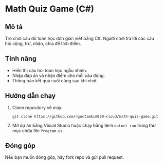 # Math Quiz Game (C#)

## Mô tả
Trò chơi câu đố toán học đơn giản viết bằng C#. Người chơi trả lời các câu hỏi cộng, trừ, nhân, chia để tích điểm.

## Tính năng
- Hiển thị câu hỏi toán học ngẫu nhiên.
- Nhập đáp án và nhận điểm cho mỗi câu đúng.
- Thông báo kết quả cuối cùng sau khi chơi.

## Hướng dẫn chạy
1. Clone repository về máy:
   ```
   git clone https://github.com/ngoctamkim039-cloud/math-quiz-game.git
   ```
2. Mở dự án bằng Visual Studio hoặc chạy bằng lệnh `dotnet run` trong thư mục chứa file `Program.cs`.

## Đóng góp
Nếu bạn muốn đóng góp, hãy fork repo và gửi pull request.
